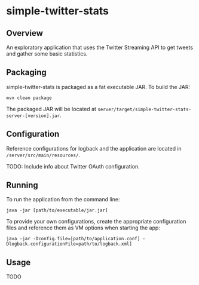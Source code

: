 simple-twitter-stats
====================

Overview
--------

An exploratory application that uses the Twitter Streaming API to get tweets and gather some basic statistics.

Packaging
---------

simple-twitter-stats is packaged as a fat executable JAR. To build the JAR:

    mvn clean package

The packaged JAR will be located at `server/target/simple-twitter-stats-server-[version].jar`.

Configuration
-------------

Reference configurations for logback and the application are located in `/server/src/main/resources/`.

TODO: Include info about Twitter OAuth configuration.

Running
-------

To run the application from the command line:

    java -jar [path/to/executable/jar.jar]

To provide your own configurations, create the appropriate configuration files and reference them as VM options when starting the app:

    java -jar -Dconfig.file=[path/to/application.conf] -Dlogback.configurationFile=path/to/logback.xml] 

Usage
-----

TODO
